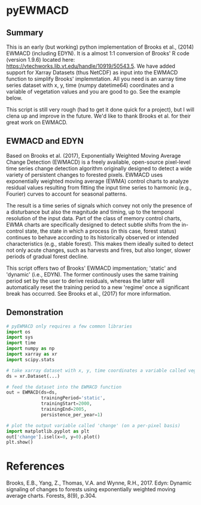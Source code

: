 # pyEWMACD
## Summary
This is an early (but working) python implementation of Brooks et al., (2014) EWMACD (including EDYN). It is a almost 1:1 conversion of Brooks' R code (version 1.9.6) located here: https://vtechworks.lib.vt.edu/handle/10919/50543.5. We have added support for Xarray Datasets (thus NetCDF) as input into the EWMACD function to simplify Brooks' implemntation. All you need is an xarray time series dataset with x, y, time (numpy datetime64) coordinates and a variable of vegetation values and you are good to go. See the example below. 

This script is still very rough (had to get it done quick for a project), but I will clena up and improve in the future. We'd like to thank Brooks et al. for their great work on EWMACD.

## EWMACD and EDYN
Based on Brooks et al. (2017), Exponentially Weighted Moving Average Change Detection (EWMACD) is a freely available, open-source pixel-level time series change detection algorithm originally designed to detect a wide variety of persistent changes to forested pixels. EWMACD uses exponentially weighted moving average (EWMA) control charts to analyze residual values resulting from fitting the input time series to harmonic (e.g., Fourier) curves to account for seasonal patterns.

The result is a time series of signals which convey not only the presence of a disturbance but also the magnitude and timing, up to the temporal resolution of the input data. Part of the class of memory control charts, EWMA charts are specifically designed to detect subtle shifts from the in-control state, the state in which a process (in this case, forest status) continues to behave according to its historically observed or intended characteristics (e.g., stable forest). This makes them ideally suited to detect not only acute changes, such as harvests and fires, but also longer, slower periods of gradual forest decline.

This script offers two of Brooks' EWMACD impmentation; 'static' and 'dynamic' (i.e., EDYN). The former continously uses the same training period set by the user to derive residuals, whereas the latter will automatically reset the training period to a new 'regime' once a significant break has occurred. See Brooks et al., (2017) for more information.

## Demonstration
```python
# pyEWMACD only requires a few common libraries
import os
import sys
import time
import numpy as np
import xarray as xr
import scipy.stats
```

```python
# take xarray dataset with x, y, time coordinates a variable called veg_idx containing raw ndvi values
ds = xr.Dataset(...)
```

```python
# feed the dataset into the EWMACD function
out = EWMACD(ds=ds, 
             trainingPeriod='static',
             trainingStart=2000,
             trainingEnd=2005,
             persistence_per_year=1)
```

```python
# plot the output variable called 'change' (on a per-pixel basis)
import matplotlib.pyplot as plt
out['change'].isel(x=0, y=0).plot()
plt.show()
```

# References
Brooks, E.B., Yang, Z., Thomas, V.A. and Wynne, R.H., 2017. Edyn: Dynamic signaling of changes to forests using exponentially weighted moving average charts. Forests, 8(9), p.304.

